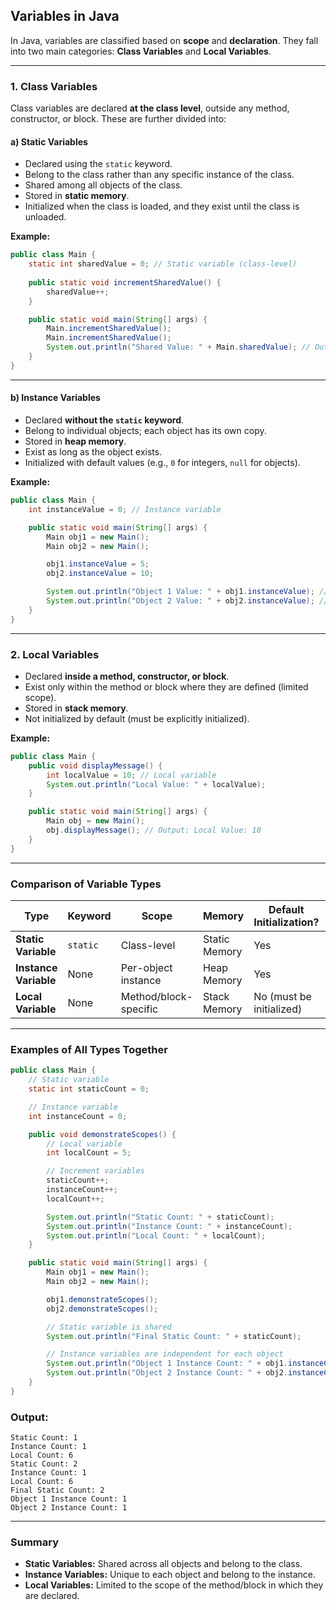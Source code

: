 ## **Variables in Java**

In Java, variables are classified based on **scope** and **declaration**. They fall into two main categories: **Class Variables** and **Local Variables**.

---

### **1. Class Variables**
Class variables are declared **at the class level**, outside any method, constructor, or block. These are further divided into:

#### **a) Static Variables**
- Declared using the `static` keyword.
- Belong to the class rather than any specific instance of the class.
- Shared among all objects of the class.
- Stored in **static memory**.
- Initialized when the class is loaded, and they exist until the class is unloaded.

**Example:**
```java
public class Main {
    static int sharedValue = 0; // Static variable (class-level)
    
    public static void incrementSharedValue() {
        sharedValue++;
    }

    public static void main(String[] args) {
        Main.incrementSharedValue();
        Main.incrementSharedValue();
        System.out.println("Shared Value: " + Main.sharedValue); // Output: 2
    }
}
```

---

#### **b) Instance Variables**
- Declared **without the `static` keyword**.
- Belong to individual objects; each object has its own copy.
- Stored in **heap memory**.
- Exist as long as the object exists.
- Initialized with default values (e.g., `0` for integers, `null` for objects).

**Example:**
```java
public class Main {
    int instanceValue = 0; // Instance variable

    public static void main(String[] args) {
        Main obj1 = new Main();
        Main obj2 = new Main();

        obj1.instanceValue = 5;
        obj2.instanceValue = 10;

        System.out.println("Object 1 Value: " + obj1.instanceValue); // Output: 5
        System.out.println("Object 2 Value: " + obj2.instanceValue); // Output: 10
    }
}
```

---

### **2. Local Variables**
- Declared **inside a method, constructor, or block**.
- Exist only within the method or block where they are defined (limited scope).
- Stored in **stack memory**.
- Not initialized by default (must be explicitly initialized).

**Example:**
```java
public class Main {
    public void displayMessage() {
        int localValue = 10; // Local variable
        System.out.println("Local Value: " + localValue);
    }

    public static void main(String[] args) {
        Main obj = new Main();
        obj.displayMessage(); // Output: Local Value: 10
    }
}
```

---

### **Comparison of Variable Types**

| **Type**           | **Keyword** | **Scope**              | **Memory**        | **Default Initialization?** | **Shared?**   |
|---------------------|-------------|------------------------|-------------------|-----------------------------|---------------|
| **Static Variable** | `static`    | Class-level            | Static Memory     | Yes                         | Yes           |
| **Instance Variable**| None        | Per-object instance    | Heap Memory       | Yes                         | No            |
| **Local Variable**   | None        | Method/block-specific  | Stack Memory      | No (must be initialized)    | No            |

---

### **Examples of All Types Together**

```java
public class Main {
    // Static variable
    static int staticCount = 0;

    // Instance variable
    int instanceCount = 0;

    public void demonstrateScopes() {
        // Local variable
        int localCount = 5;

        // Increment variables
        staticCount++;
        instanceCount++;
        localCount++;

        System.out.println("Static Count: " + staticCount);
        System.out.println("Instance Count: " + instanceCount);
        System.out.println("Local Count: " + localCount);
    }

    public static void main(String[] args) {
        Main obj1 = new Main();
        Main obj2 = new Main();

        obj1.demonstrateScopes();
        obj2.demonstrateScopes();

        // Static variable is shared
        System.out.println("Final Static Count: " + staticCount);

        // Instance variables are independent for each object
        System.out.println("Object 1 Instance Count: " + obj1.instanceCount);
        System.out.println("Object 2 Instance Count: " + obj2.instanceCount);
    }
}
```

### **Output:**
```
Static Count: 1
Instance Count: 1
Local Count: 6
Static Count: 2
Instance Count: 1
Local Count: 6
Final Static Count: 2
Object 1 Instance Count: 1
Object 2 Instance Count: 1
```

---

### **Summary**
- **Static Variables:** Shared across all objects and belong to the class.
- **Instance Variables:** Unique to each object and belong to the instance.
- **Local Variables:** Limited to the scope of the method/block in which they are declared.

